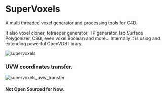 # SuperVoxels
A multi threaded voxel generator and processing tools for C4D. 

It also voxel cloner, tetraeder generator, TP generator, Iso Surface Polygonizer, CSG, even voxel Boolean and more...
Internally it is using and extending powerful OpenVDB library. 

![supervoxels](https://cloud.githubusercontent.com/assets/3511547/6771773/fa451604-d0e9-11e4-9989-4c4ddd570aec.jpg)

### UVW coordinates transfer. 
![supervoxels_uvw_transfer](https://cloud.githubusercontent.com/assets/3511547/6782600/6df256a8-d175-11e4-99a3-72f0c2f2a67c.jpg)

#### Not Open Sourced for Now.
